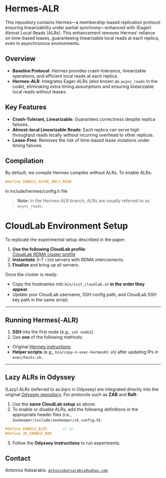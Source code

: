 # Hermes-ALR

This repository contains Hermes—a membership-based replication protocol ensuring linearizability under partial synchrony—enhanced with (Eager) Almost Local Reads (ALRs). This enhancement removes Hermes’ reliance on time-based leases, guaranteeing linearizable local reads at each replica, even in asynchronous environments.

## Overview

* **Baseline Protocol**: Hermes provides crash-tolerance, linearizable operations, and efficient local reads at each replica.
* **Hermes-ALR**: Integrates Eager-ALRs (also known as `async_reads` in the code), eliminating extra timing assumptions and ensuring linearizable local reads without leases.

## Key Features

* **Crash-Tolerant, Linearizable**: Guarantees correctness despite replica failures.
* **Almost-local Linearizable Reads**: Each replica can serve high throughput reads locally without incurring overhead to other replicas.
* **Lease-Free**: Removes the risk of time-based lease violations under timing failures.

## Compilation

By default, we compile Hermes compiles without ALRs. To enable ALRs:

```c
#define ENABLE_ASYNC_ONLY_READ
```
in include/hermes/config.h file
> **Note:** In the Hermes-ALR branch, ALRs are usually referred to as `async_reads`.

# CloudLab Environment Setup

To replicate the experimental setup described in the paper:

1. **Use the following CloudLab profile**:  
   [CloudLab RDMA cluster profile](https://www.cloudlab.us/p/LawTheorem/rdma-cluster-img)
2. **Instantiate** 3–7 `r320` servers with RDMA interconnects.
3. **Finalize** and bring up all servers.

Once the cluster is ready:

- Copy the hostnames into `bin/init_cloudlab.sh` **in the order they appear**.
- Update your CloudLab username, SSH config path, and CloudLab SSH key path in the same script.

---

## Running Hermes(-ALR)

1. **SSH** into the first node (e.g., `ssh node1`).
2. Use **one** of the following methods:
- Original [Hermes instructions](https://github.com/ease-lab/Hermes/blob/master/README.md#setup)
- **Helper scripts** (e.g., `bin/copy-n-exec-hermesKV.sh`) after updating IPs in `exec/hosts.sh`.

---

## Lazy ALRs in Odyssey

(Lazy) ALRs (referred to as _bqrs_ in Odyssey) are integrated directly into the original [Odyssey repository](https://github.com/vasigavr1/Odyssey). For protocols such as **ZAB** and **Raft**:

1. Use the **same CloudLab setup** as above.  
2. To enable or disable ALRs, add the following definitions in the appropriate header files (i.e., `Zookeeper/include/zookeeper/zk_config.h`):
```c
#define ENABLE_ALRS       // or
#define ZK_ENABLE_BQR
```
3. Follow the **Odyssey instructions** to run experiments.

## Contact
 Antonios Katsarakis: [`antoniskatsarakis@yahoo.com`](mailto:antoniskatsarakis@yahoo.com?subject=[GitHub]%20Hermes%repo)
